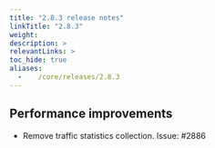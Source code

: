 ```yaml
---
title: "2.8.3 release notes"
linkTitle: "2.8.3"
weight:
description: >
relevantLinks: >
toc_hide: true
aliases:
  -    /core/releases/2.8.3
---
```


## Performance improvements

- Remove traffic statistics collection. Issue: #2886
